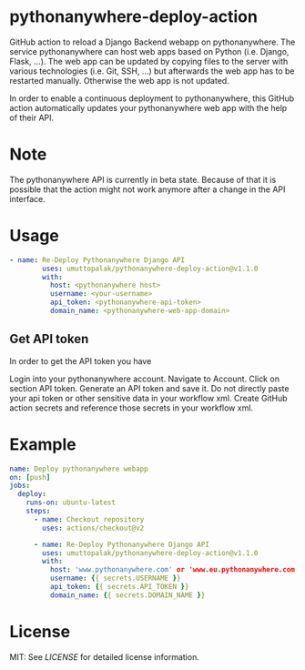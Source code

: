 # pythonanywhere-deploy-action
GitHub action to reload a Django Backend webapp on pythonanywhere. The service pythonanywhere can host web apps based on Python (i.e. Django, Flask, ...). The web app can be updated by copying files to the server with various technologies (i.e. Git, SSH, ...) but afterwards the web app has to be restarted manually. Otherwise the web app is not updated.

In order to enable a continuous deployment to pythonanywhere, this GitHub action automatically updates your pythonanywhere web app with the help of their API.

# Note
The pythonanywhere API is currently in beta state. Because of that it is possible that the action might not work anymore after a change in the API interface.

# Usage

```yaml
- name: Re-Deploy Pythonanywhere Django API
        uses: umuttopalak/pythonanywhere-deploy-action@v1.1.0
        with:
          host: <pythonanywhere host>
          username: <your-username>
          api_token: <pythonanywhere-api-token>
          domain_name: <pythonanywhere-web-app-domain>
```

## Get API token
In order to get the API token you have

Login into your pythonanywhere account.
Navigate to Account.
Click on section API token.
Generate an API token and save it.
Do not directly paste your api token or other sensitive data in your workflow xml. Create GitHub action secrets and reference those secrets in your workflow xml.

# Example
```yaml
name: Deploy pythonanywhere webapp
on: [push]
jobs:
  deploy:
    runs-on: ubuntu-latest
    steps:
      - name: Checkout repository
        uses: actions/checkout@v2

      - name: Re-Deploy Pythonanywhere Django API
        uses: umuttopalak/pythonanywhere-deploy-action@v1.1.0
        with:
          host: 'www.pythonanywhere.com' or 'www.eu.pythonanywhere.com'
          username: {{ secrets.USERNAME }}
          api_token: {{ secrets.API_TOKEN }}
          domain_name: {{ secrets.DOMAIN_NAME }}
```

# License
MIT: See *LICENSE* for detailed license information.
